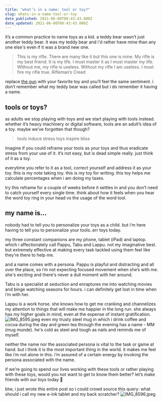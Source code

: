 ```yaml
---
title: "what’s in a name: tool or toy?"
slug: whats-in-a-name-tool-or-toy
date_published: 2021-06-08T08:43:43.000Z
date_updated: 2021-06-08T08:43:43.000Z
---
```


it’s a common practice to name toys as a kid. a teddy bear wasn’t just another teddy bear. it was my teddy bear and i'd rather have mine than any one else's even if it was a brand new one.

> This is my rifle. There are many like it but this one is mine. My rifle is my best friend. It is my life. I must master it as I must master my life. Without me, my rifle is useless. Without my rifle I am useless. I must fire my rifle true.
> Rifleman’s Creed

replace [the gun](/guns-and-toys/) with your favorite toy and you’ll feel the same sentiment. i don’t remember what my teddy bear was called but i do remember it having a name.

## tools or toys?

as adults we stop playing with toys and we start playing with tools instead. whether it’s heavy machinery or digital software, tools are an adult’s idea of a toy. maybe we’ve forgotten that though?

> tools induce stress
> toys inspire bliss

imagine if you could reframe your tools as your toys and thus eradicate stress from your use of it. it’s not easy, but is dead simple really. just think of it as a toy.

everytime you refer to it as a tool, correct yourself and address it as your toy. this is my note taking toy. this is my toy for writing. this toy helps me calculate percentages when i am doing my taxes.

try this reframe for a couple of weeks before it settles in and you don’t need to catch yourself every single time. think about how it feels when you hear the word toy ring in your head vs the usage of the word tool.

## my name is…

nobody had to tell you to personalize your toys as a child. but i’m here having to tell you to personalize your tools..err toys today.

my three constant companions are my phone, tablet (iPad) and laptop. which i affectionately call Pappu, Tabu and Lappu. not my imaginative best. but extremely effective at making every task tackled using them feel like they’re there to help me.

and a name comes with a persona. Pappu is playful and distracting and all over the place, so i’m not expecting focused movement when she’s with me. she's exciting and there's never a dull moment with her around.

Tabu is a specialist at seduction and enraptures me into watching movies and binge watching seasons for hours. i can definitely get lost in time when i’m with her.

Lappu is a work horse. she knows how to get me cranking and channelizes my attention to things that will make me happier in the long run. she always has my higher goals in mind, even at the expense of instant gratification.
![IMG_8595.jpeg](https://res.craft.do/user/full/aea53ecb-f07e-7684-f954-13f587938a00/D84D8A3E-D6F4-4A97-B551-28B071F2C580_2/IMG_8595.jpeg)
even my trusty steel mug in which i drink coffee and cocoa during the day and green tea through the evening has a name - MM (mug munde). he's cold as steel and tough as nails and reminds me of myself.

neither the name nor the associated persona is vital to the task or game at hand. but i think it is the most important thing in the world. it makes me feel like i’m not alone in this. i’m assured of a certain energy by invoking the persona associated with the name.

if we’re going to spend our lives working with these tools or rather playing with these toys, would you not want to get to know them better? let’s make friends with our toys today 🧸

btw, i just wrote this entire post so i could crowd source this query: what should i call my new e-ink tablet and my back scratcher?
![IMG_8596.jpeg](https://res.craft.do/user/full/aea53ecb-f07e-7684-f954-13f587938a00/B92988D8-255B-4CBF-8DB6-502D523A4743_2/IMG_8596.jpeg)
